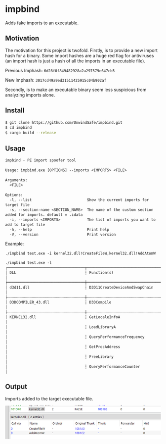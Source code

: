 # impbind
Adds fake imports to an executable.

## Motivation
The motivation for this project is twofold. Firstly, is to provide a new import hash for a binary. Some import hashes are a huge red flag for antiviruses (an import hash is just a hash of all the imports in an executable file).

Previous Imphash: `6d28f0f849482928a2a297579e647cb5`

New Imphash: `3017cd49a9ed31511425915c04b902af`

Secondly, is to make an executable binary seem less suspicious from analyzing imports alone.

## Install
```bash
$ git clone https://github.com/UnwindSafe/impbind.git
$ cd impbind
$ cargo build --release
```

## Usage
```
impbind - PE import spoofer tool

Usage: impbind.exe [OPTIONS] --imports <IMPORTS> <FILE>

Arguments:
  <FILE>

Options:
  -l, --list                         Show the current imports for target file
  -s, --section-name <SECTION_NAME>  The name of the custom section added for imports. default = .idata
  -i, --imports <IMPORTS>            The list of imports you want to add to target file
  -h, --help                         Print help
  -V, --version                      Print version
```

Example:
```
./impbind test.exe -i kernel32.dll!CreateFileW,kernel32.dll!AddAtomW
```
```
./impbind test.exe -l
╭───────────────────────────────────┬────────────────────────────────────────────╮
│ DLL                               ┆ Function(s)                                │
╞═══════════════════════════════════╪════════════════════════════════════════════╡
│ d3d11.dll                         ┆ D3D11CreateDeviceAndSwapChain              │
├╌╌╌╌╌╌╌╌╌╌╌╌╌╌╌╌╌╌╌╌╌╌╌╌╌╌╌╌╌╌╌╌╌╌╌┼╌╌╌╌╌╌╌╌╌╌╌╌╌╌╌╌╌╌╌╌╌╌╌╌╌╌╌╌╌╌╌╌╌╌╌╌╌╌╌╌╌╌╌╌┤
│ D3DCOMPILER_43.dll                ┆ D3DCompile                                 │
├╌╌╌╌╌╌╌╌╌╌╌╌╌╌╌╌╌╌╌╌╌╌╌╌╌╌╌╌╌╌╌╌╌╌╌┼╌╌╌╌╌╌╌╌╌╌╌╌╌╌╌╌╌╌╌╌╌╌╌╌╌╌╌╌╌╌╌╌╌╌╌╌╌╌╌╌╌╌╌╌┤
│ KERNEL32.dll                      ┆ GetLocaleInfoA                             │
│                                   ┆ LoadLibraryA                               │
│                                   ┆ QueryPerformanceFrequency                  │
│                                   ┆ GetProcAddress                             │
│                                   ┆ FreeLibrary                                │
│                                   ┆ QueryPerformanceCounter                    │
```
## Output
Imports added to the target executable file.

![picture showing new imports](images/output.png)
